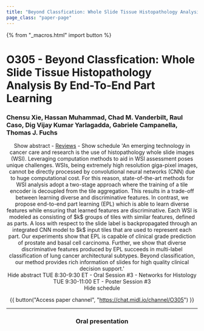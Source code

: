 ```yaml
---
title: "Beyond Classfication: Whole Slide Tissue Histopathology Analysis By End-To-End Part Learning"
page_class: "paper-page"
---
```


{% from "_macros.html" import button %}

# O305 - Beyond Classfication: Whole Slide Tissue Histopathology Analysis By End-To-End Part Learning


### Chensu Xie, Hassan Muhammad, Chad M. Vanderbilt, Raul Caso, Dig Vijay Kumar Yarlagadda, Gabriele Campanella, Thomas J. Fuchs

<center><a class="toggle_visibility" data-selector=".paper_abstract" data-level="3">Show abstract</a>
        - <a href="https://openreview.net/forum?id=aqOfnZx4-N">Reviews</a>
        - <a class="toggle_visibility" data-selector=".paper_qa" data-level="3">Show schedule</a>

<span class="paper_abstract">
        'An emerging technology in cancer care and research is the use of histopathology whole slide images (WSI). Leveraging computation methods to aid in WSI assessment poses unique challenges. WSIs, being extremely high resolution giga-pixel images, cannot be directly processed by convolutional neural networks (CNN) due to huge computational cost. For this reason, state-of-the-art methods for WSI analysis adopt a two-stage approach where the training of a tile encoder is decoupled from the tile aggregation. This results in a trade-off between learning diverse and discriminative features. In contrast, we propose end-to-end part learning (EPL) which is able to learn diverse features while ensuring that learned features are discriminative. Each WSI is modeled as consisting of $k$ groups of tiles with similar features, defined as parts. A loss with respect to the slide label is backpropagated through an integrated CNN model to $k$ input tiles that are used to represent each part. Our experiments show that EPL is capable of clinical grade prediction of prostate and basal cell carcinoma. Further, we show that diverse discriminative features produced by EPL succeeds in multi-label classification of lung cancer architectural subtypes. Beyond classification, our method provides rich information of slides for high quality clinical decision support.'
        <span class="actions">
  <br/>
  <a class="toggle_visibility" data-level="2">Hide abstract</a></span>
</span>

<span class="paper_qa">
        TUE 8:30-9:30 ET - Oral Session #3 - Networks for Histology<br/>TUE 9:30-11:00 ET - Poster Session #3
        <br/>
        <span class="actions"><a class="toggle_visibility" data-level="2">Hide schedule</a></span>
</span>

{{ button("Access paper channel", "https://chat.midl.io/channel/O305") }}

---

### Oral presentation
